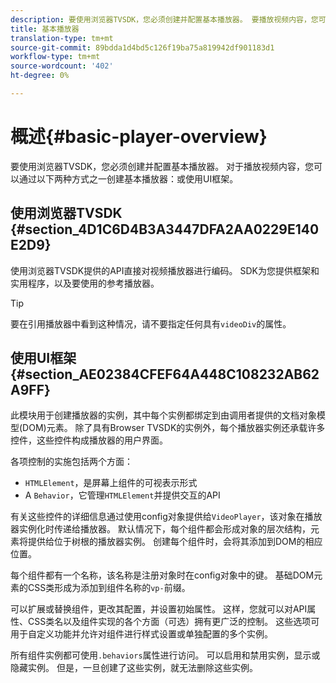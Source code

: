 ```yaml
---
description: 要使用浏览器TVSDK，您必须创建并配置基本播放器。 要播放视频内容，您可以使用浏览器TVSDK或UI框架，通过两种方式之一创建基本播放器。
title: 基本播放器
translation-type: tm+mt
source-git-commit: 89bdda1d4bd5c126f19ba75a819942df901183d1
workflow-type: tm+mt
source-wordcount: '402'
ht-degree: 0%

---
```



# 概述{#basic-player-overview}

要使用浏览器TVSDK，您必须创建并配置基本播放器。 对于播放视频内容，您可以通过以下两种方式之一创建基本播放器：或使用UI框架。

## 使用浏览器TVSDK {#section_4D1C6D4B3A3447DFA2AA0229E140E2D9}

使用浏览器TVSDK提供的API直接对视频播放器进行编码。 SDK为您提供框架和实用程序，以及要使用的参考播放器。

>[!TIP]
>
>要在引用播放器中看到这种情况，请不要指定任何具有`videoDiv`的属性。

## 使用UI框架{#section_AE02384CFEF64A448C108232AB62A9FF}

此模块用于创建播放器的实例，其中每个实例都绑定到由调用者提供的文档对象模型(DOM)元素。 除了具有Browser TVSDK的实例外，每个播放器实例还承载许多控件，这些控件构成播放器的用户界面。

各项控制的实施包括两个方面：

* `HTMLElement`，是屏幕上组件的可视表示形式
* A `Behavior`，它管理`HTMLElement`并提供交互的API

有关这些控件的详细信息通过使用config对象提供给`VideoPlayer`，该对象在播放器实例化时传递给播放器。 默认情况下，每个组件都会形成对象的层次结构，元素将提供给位于树根的播放器实例。 创建每个组件时，会将其添加到DOM的相应位置。

每个组件都有一个名称，该名称是注册对象时在config对象中的键。 基础DOM元素的CSS类形成为添加到组件名称的`vp-`前缀。

可以扩展或替换组件，更改其配置，并设置初始属性。 这样，您就可以对API属性、CSS类名以及组件实现的各个方面（可选）拥有更广泛的控制。 这些选项可用于自定义功能并允许对组件进行样式设置或单独配置的多个实例。

所有组件实例都可使用`.behaviors`属性进行访问。 可以启用和禁用实例，显示或隐藏实例。 但是，一旦创建了这些实例，就无法删除这些实例。

